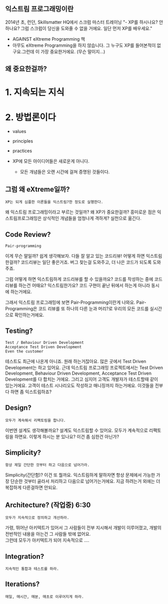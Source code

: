 ## 익스트림 프로그래밍이란

2014년 초, 런던, Skillsmatter HQ에서 스크럼 마스터 트레이닝 
"- XP를 하시나요? 안하나요? 그럼 스크럼이 당신을 도와줄 수 없을 거에요. 일단 먼저 XP를 배우세요."
- AGAINST eXtreme Programming 책
- 아무도 eXtreme Programming을 하지 않습니다. 그 누구도 XP를 들어본적이 없구요.그런데 이 가장 중요한거에요.
(무슨 말이지...)

## 왜 중요한걸까?

# 1. 지속되는 지식

# 2. 방법론이다

- values
- principles
- practices

- XP에 모든 아이디어들은 새로운게 아니다.
   * 모든 개념들은 오랜 시간에 걸쳐 증명된 것들이다.

## 그럼 왜 eXtreme일까?

```
XP는 되게 심플한 이론들을 익스트림?한 정도로 실행한다. 
```

왜 익스트림 프로그래밍이라고 부르는 것일까? 왜 XP가 중요한걸까? 흥미로운 점은 익스트림프로그래밍은 상식적인 개념들을 엄청나게 격하게? 실천으로 옮긴다.

## Code Review?

```
Pair-programming
```

이게 무슨 말일까? 쉽게 생각해보자.
다들 잘 알고 있는 코드리뷰!
어떻게 하면 익스트림한걸까? 코드리뷰는 일단 좋은거죠. 버그 찾는걸 도와주고, 더 나은 코드가 되도록 도와주죠.

그럼 어떻게 하면 익스트림하게 코드리뷰를 할 수 있을까요?
코드를 작성하는 중에 코드리뷰를 하는건 어때요? 익스트림한가요?
코드 구현이 끝난 뒤에서 하는게 아니라 동시에 하는거에요.

그래서 익스트림 프로그래밍에 보면 Pair-Programming이란게 나와요. 
Pair-Programming은 코드 리뷰를 또 하나의 다른 눈과 머리?로 우리의 모든 코드를 실시간으로 확인하는거에요.

## Testing?

```
Test / Behaviour Driven Development
Acceptance Test Driven Development
Even the customer
```

테스트도 최근에 나온게 아니죠. 원래 하는거잖아요.
많은 곳에서 Test Driven Development는 하고 있어요. 
근데 익스트림 프로그래밍 프로젝트에서는  Test Driven Development, Behaviour Driven Development, Acceptance Test Driven Development를 다 합치는 거에요.
그리고 심지어 고객도 개발자가 테스트할때 같이 있는거에요. 고객이 테스트 시나리오도 작성하고 매니징까지 하는거에요.
이것들을 전부 다 하면 좀 익스트림하죠? 

## Design?

```
모두가 계속해서 리팩토링을 합니다.
```

이번엔 설계도 생각해볼까요?
설계도 익스트림할 수 있어요. 모두가 계속적으로 리팩토링을 하면요. 이렇게 하시는 분 있나요? 이건 좀 심한건 아닌가? 

## Simplicity?

```
항상 제일 간단한 것부터 하고 다음으로 넘어가라. 
```

Simplicity(간단함)? 이건 또 뭘까요.
익스트림하게 말하자면 항상 문제에서 가능한 가장 단순한 것부터 골라서 처리하고 다음으로 넘어가는거에요. 
지금 하려는거 외에는 더 복잡하게 다른걸하면 안되요.

## Architecture? (작업중) 6:30

```
모두가 지속적으로 정의하고 개선하라.
```

가령, 뛰어난 아키텍트가 있어서 그 사람들이 전부 지시해서 개발이 이루어졌고, 개발의 전반적인 내용을 아는건 그 사람들 밖에 없어요.  
그런데 모두가 아키텍트가 되어 지속적으로 ....  

## Integration?

```
지속적인 통합과 테스트를 하라.
```

## Iterations?

```
매일, 매시간, 매분, 매초로 이루어지게 하라.
```


